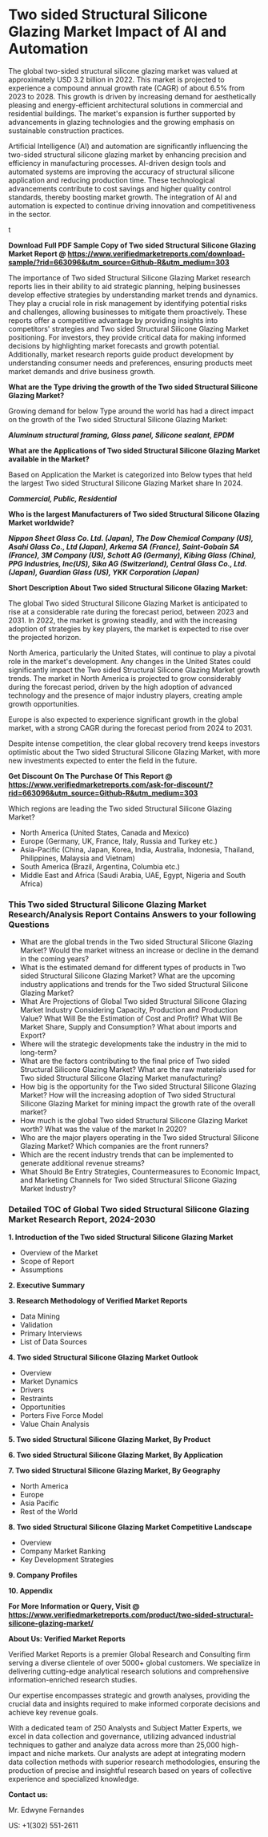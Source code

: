 <meta name="title" content="Global Two sided Structural Silicone Glazing Market Impact of AI and Automation"><meta name="description" content="The global two-sided structural silicone glazing market was valued at approximately USD 3.2 billion in 2022. This market is projected to experience a compound annual g"><meta name="title" content="Two sided Structural Silicone Glazing Market Size, Share, Scope, Trends, Growth, Opportunities, Analysis, Forecast"><h1>Two sided Structural Silicone Glazing Market Impact of AI and Automation</h1><p>The global two-sided structural silicone glazing market was valued at approximately USD 3.2 billion in 2022. This market is projected to experience a compound annual growth rate (CAGR) of about 6.5% from 2023 to 2028. This growth is driven by increasing demand for aesthetically pleasing and energy-efficient architectural solutions in commercial and residential buildings. The market's expansion is further supported by advancements in glazing technologies and the growing emphasis on sustainable construction practices.</p><p>Artificial Intelligence (AI) and automation are significantly influencing the two-sided structural silicone glazing market by enhancing precision and efficiency in manufacturing processes. AI-driven design tools and automated systems are improving the accuracy of structural silicone application and reducing production time. These technological advancements contribute to cost savings and higher quality control standards, thereby boosting market growth. The integration of AI and automation is expected to continue driving innovation and competitiveness in the sector.</p>t</p><p id="" class=""><strong>Download Full PDF Sample Copy of Two sided Structural Silicone Glazing Market Report @ <a href="https://www.verifiedmarketreports.com/download-sample/?rid=663096&utm_source=Github-R&utm_medium=303" target="_blank">https://www.verifiedmarketreports.com/download-sample/?rid=663096&utm_source=Github-R&utm_medium=303</a></strong></p><p>The importance of&nbsp;Two sided Structural Silicone Glazing Market research reports lies in their ability to aid strategic planning, helping businesses develop effective strategies by understanding market trends and dynamics. They play a crucial role in risk management by identifying potential risks and challenges, allowing businesses to mitigate them proactively. These reports offer a competitive advantage by providing insights into competitors' strategies and Two sided Structural Silicone Glazing Market positioning. For investors, they provide critical data for making informed decisions by highlighting market forecasts and growth potential. Additionally, market research reports guide product development by understanding consumer needs and preferences, ensuring products meet market demands and drive business growth.</p><p><strong>What are the&nbsp;Type driving the growth of the Two sided Structural Silicone Glazing Market?</strong></p><p id="" class="">Growing demand for below Type around the world has had a direct impact on the growth of the Two sided Structural Silicone Glazing Market:</p><em><strong>Aluminum structural framing, Glass panel, Silicone sealant, EPDM</strong></em></p><strong>What are the&nbsp;Applications&nbsp;of Two sided Structural Silicone Glazing Market available in the Market?</strong></p><p id="" class="">Based on Application the Market is categorized into Below types that held the largest Two sided Structural Silicone Glazing Market share In 2024.</p><em><strong>Commercial, Public, Residential</strong></em></p><strong>Who is the largest Manufacturers of Two sided Structural Silicone Glazing Market worldwide?</strong></p><p><em><strong>Nippon Sheet Glass Co. Ltd. (Japan), The Dow Chemical Company (US), Asahi Glass Co., Ltd (Japan), Arkema SA (France), Saint-Gobain SA (France), 3M Company (US), Schott AG (Germany), Kibing Glass (China), PPG Industries, Inc(US), Sika AG (Switzerland), Central Glass Co., Ltd. (Japan), Guardian Glass (US), YKK Corporation (Japan)</strong></em></p><p id="" class=""><strong>Short Description About Two sided Structural Silicone Glazing Market:</strong></p><p>The global Two sided Structural Silicone Glazing Market is anticipated to rise at a considerable rate during the forecast period, between 2023 and 2031. In 2022, the market is growing steadily, and with the increasing adoption of strategies by key players, the market is expected to rise over the projected horizon.</p><p>North America, particularly the United States, will continue to play a pivotal role in the market's development. Any changes in the United States could significantly impact the Two sided Structural Silicone Glazing Market growth trends. The market in North America is projected to grow considerably during the forecast period, driven by the high adoption of advanced technology and the presence of major industry players, creating ample growth opportunities.</p><p>Europe is also expected to experience significant growth in the global market, with a strong CAGR during the forecast period from 2024 to 2031.</p><p>Despite intense competition, the clear global recovery trend keeps investors optimistic about the Two sided Structural Silicone Glazing Market, with more new investments expected to enter the field in the future.</p><p id="" class=""><strong>Get Discount On The Purchase Of This Report @ <a href="https://www.verifiedmarketreports.com/ask-for-discount/?rid=663096&utm_source=Github-R&utm_medium=303" target="_blank">https://www.verifiedmarketreports.com/ask-for-discount/?rid=663096&utm_source=Github-R&utm_medium=303</a></strong></p>Which regions are leading the Two sided Structural Silicone Glazing Market?</p><ul><li>North America (United States, Canada and Mexico)</li><li>Europe (Germany, UK, France, Italy, Russia and Turkey etc.)</li><li>Asia-Pacific (China, Japan, Korea, India, Australia, Indonesia, Thailand, Philippines, Malaysia and Vietnam)</li><li>South America (Brazil, Argentina, Columbia etc.)</li><li>Middle East and Africa (Saudi Arabia, UAE, Egypt, Nigeria and South Africa)</li></ul><h3 id="" class="">This Two sided Structural Silicone Glazing Market Research/Analysis Report Contains Answers to your following Questions</h3><ul><li>What are the global trends in the Two sided Structural Silicone Glazing Market? Would the market witness an increase or decline in the demand in the coming years?</li><li>What is the estimated demand for different types of products in Two sided Structural Silicone Glazing Market? What are the upcoming industry applications and trends for the Two sided Structural Silicone Glazing Market?</li><li>What Are Projections of Global Two sided Structural Silicone Glazing Market Industry Considering Capacity, Production and Production Value? What Will Be the Estimation of Cost and Profit? What Will Be Market Share, Supply and Consumption? What about imports and Export?</li><li>Where will the strategic developments take the industry in the mid to long-term?</li><li>What are the factors contributing to the final price of Two sided Structural Silicone Glazing Market? What are the raw materials used for Two sided Structural Silicone Glazing Market manufacturing?</li><li>How big is the opportunity for the Two sided Structural Silicone Glazing Market? How will the increasing adoption of Two sided Structural Silicone Glazing Market for mining impact the growth rate of the overall market?</li><li>How much is the global Two sided Structural Silicone Glazing Market worth? What was the value of the market In 2020?</li><li>Who are the major players operating in the Two sided Structural Silicone Glazing Market? Which companies are the front runners?</li><li>Which are the recent industry trends that can be implemented to generate additional revenue streams?</li><li>What Should Be Entry Strategies, Countermeasures to Economic Impact, and Marketing Channels for Two sided Structural Silicone Glazing Market Industry?</li></ul><h3 id="" class="">Detailed TOC of Global Two sided Structural Silicone Glazing Market Research Report, 2024-2030</h3><p id="" class=""><strong>1. Introduction of the Two sided Structural Silicone Glazing Market</strong></p><ul><li>Overview of the Market</li><li>Scope of Report</li><li>Assumptions</li></ul><p id="" class=""><strong>2. Executive Summary</strong></p><p id="" class=""><strong>3. Research Methodology of Verified Market Reports</strong></p><ul><li>Data Mining</li><li>Validation</li><li>Primary Interviews</li><li>List of Data Sources</li></ul><p id="" class=""><strong>4. Two sided Structural Silicone Glazing Market Outlook</strong></p><ul><li>Overview</li><li>Market Dynamics</li><li>Drivers</li><li>Restraints</li><li>Opportunities</li><li>Porters Five Force Model</li><li>Value Chain Analysis</li></ul><p id="" class=""><strong>5. Two sided Structural Silicone Glazing Market, By Product</strong></p><p id="" class=""><strong>6. Two sided Structural Silicone Glazing Market, By Application</strong></p><p id="" class=""><strong>7. Two sided Structural Silicone Glazing Market, By Geography</strong></p><ul><li>North America</li><li>Europe</li><li>Asia Pacific</li><li>Rest of the World</li></ul><p id="" class=""><strong>8. Two sided Structural Silicone Glazing Market Competitive Landscape</strong></p><ul><li>Overview</li><li>Company Market Ranking</li><li>Key Development Strategies</li></ul><p id="" class=""><strong>9. Company Profiles</strong></p><p id="" class=""><strong>10. Appendix</strong></p><p id="" class=""><strong>For More Information or Query, Visit @ <a href="https://www.verifiedmarketreports.com/product/two-sided-structural-silicone-glazing-market/" target="_blank">https://www.verifiedmarketreports.com/product/two-sided-structural-silicone-glazing-market/</a></strong></p><p id="" class=""><strong>About Us: Verified Market Reports</strong></p><p id="" class="">Verified Market Reports is a premier Global Research and Consulting firm serving a diverse clientele of over 5000+ global customers. We specialize in delivering cutting-edge analytical research solutions and comprehensive information-enriched research studies.</p><p id="" class="">Our expertise encompasses strategic and growth analyses, providing the crucial data and insights required to make informed corporate decisions and achieve key revenue goals.</p><p id="" class="">With a dedicated team of 250 Analysts and Subject Matter Experts, we excel in data collection and governance, utilizing advanced industrial techniques to gather and analyze data across more than 25,000 high-impact and niche markets. Our analysts are adept at integrating modern data collection methods with superior research methodologies, ensuring the production of precise and insightful research based on years of collective experience and specialized knowledge.</p><p id="" class=""><strong>Contact us:</strong></p><p id="" class="">Mr. Edwyne Fernandes</p><p id="" class="">US: +1(302) 551-2611</p>